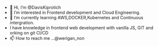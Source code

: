 - 👋 Hi, I’m @DavisKiprotich
- 👀 I’m interested in Frontend development and Cloud Engineering.
- 🌱 I’m currently learning AWS,DOCKER,Kubernetes and Continuous intergration.
- I have knowledge in frontend web development with vanilla JS, GIT and orking on git CI/CD
- 📫 How to reach me ...@werigan_non

<!---
DavisKiprotich/DavisKiprotich is a ✨ special ✨ repository because its `README.md` (this file) appears on your GitHub profile.
You can click the Preview link to take a look at your changes.
--->
